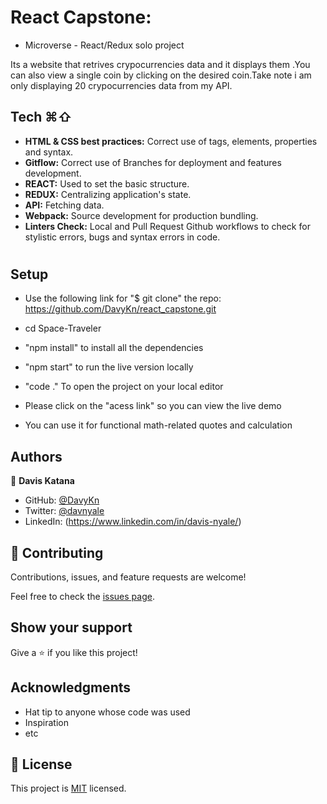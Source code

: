 
# React Capstone: 
- Microverse - React/Redux solo project

Its a website that retrives crypocurrencies data and it displays them .You can also view a single coin by clicking
on the desired coin.Take note i am only displaying 20 crypocurrencies data from my API.



## Tech ⌘⇧
- **HTML & CSS best practices:** Correct use of tags, elements, properties and syntax.
- **Gitflow:**  Correct use of Branches for deployment and features development.
- **REACT:**  Used to set the basic structure.
- **REDUX:** Centralizing application's state.
- **API:** Fetching data.
- **Webpack:**  Source development for production bundling.
- **Linters Check:** Local and Pull Request Github workflows to check for stylistic errors, bugs and syntax errors in code.

#

## Setup

- Use the following link for "$ git clone" the repo:
https://github.com/DavyKn/react_capstone.git
- cd Space-Traveler
- "npm install" to install all the dependencies
- "npm start" to run the live version locally
- "code ." To open the project on your local editor

- Please click on the "acess link" so you can view the live demo
- You can use it for functional math-related quotes and calculation

## Authors

👤 **Davis Katana**
- GitHub: [@DavyKn](https://github.com/DavyKn)
- Twitter: [@davnyale](https://twitter.com/davnyale)
- LinkedIn: (https://www.linkedin.com/in/davis-nyale/)

## 🤝 Contributing

Contributions, issues, and feature requests are welcome!

Feel free to check the [issues page](../../issues/).

## Show your support

Give a ⭐️ if you like this project!

## Acknowledgments

- Hat tip to anyone whose code was used
- Inspiration
- etc

## 📝 License

This project is [MIT](./MIT.md) licensed.